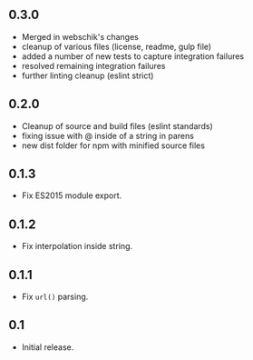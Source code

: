 ## 0.3.0
* Merged in webschik's changes
* cleanup of various files (license, readme, gulp file)
* added a number of new tests to capture integration failures
* resolved remaining integration failures
* further linting cleanup (eslint strict)

## 0.2.0
* Cleanup of source and build files (eslint standards)
* fixing issue with @ inside of a string in parens
* new dist folder for npm with minified source files

## 0.1.3
* Fix ES2015 module export.

## 0.1.2
* Fix interpolation inside string.

## 0.1.1
* Fix `url()` parsing.

## 0.1
* Initial release.
